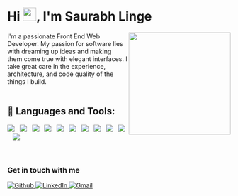 <h1 align="left">Hi <img src="https://raw.githubusercontent.com/MartinHeinz/MartinHeinz/master/wave.gif" width="30px">, I'm Saurabh Linge</h1>
<img align='right' src="https://drive.google.com/uc?id=1QkKIfz-CGGwOMvRn_HTCkg41pD8rcdBd" width="230">
I'm a passionate Front End Web Developer. My passion for software lies with dreaming up ideas and making them come true with elegant interfaces. I take great care in the experience, architecture, and code quality of the things I build.

<br/>
<br/>




## 🚀 Languages and Tools:

<p>
     <img src="https://img.shields.io/badge/HTML5%20-%23e34f26.svg?&style=for-the-badge&logo=html5&logoColor=white" />&nbsp;&nbsp;
    <img src="https://img.shields.io/badge/CSS3-1572B6?&style=for-the-badge&logo=css3&logoColor=white" />&nbsp;&nbsp;
    <img src="https://img.shields.io/badge/JavaScript-F7DF1E?style=for-the-badge&logo=javascript&logoColor=black" />&nbsp;&nbsp;
    <img src="https://img.shields.io/badge/AngularJS-E23237?style=for-the-badge&logo=angularjs&logoColor=white" />&nbsp;&nbsp;
     <img src="https://img.shields.io/badge/Spring_Boot-6DB33F?style=for-the-badge&logo=spring-boot&logoColor=white" />&nbsp;&nbsp;
      <img src="https://img.shields.io/badge/MySQL-005C84?style=for-the-badge&logo=mysql&logoColor=white" />&nbsp;&nbsp;
     <img src="https://img.shields.io/badge/React-20232A?style=for-the-badge&logo=react&logoColor=61DAFB" />&nbsp;&nbsp;
     <img src="https://img.shields.io/badge/ChatGPT-74aa9c?style=for-the-badge&logo=openai&logoColor=white" />&nbsp;&nbsp;
      <img src="https://img.shields.io/badge/GitHub-100000?style=for-the-badge&logo=github&logoColor=white" />&nbsp;&nbsp;
     <img src="https://img.shields.io/badge/PHP-777BB4?style=for-the-badge&logo=php&logoColor=white" />&nbsp;&nbsp;
      <img src="https://img.shields.io/badge/MongoDB-4EA94B?style=for-the-badge&logo=mongodb&logoColor=white" />&nbsp;&nbsp;
    
</p>
<br/>


<h3>Get in touch with me</h3>
<p>
    <a href="https://github.com/SaurabhLinge" target="_open">
        <img alt="Github" src="https://img.shields.io/badge/GitHub-%2312100E.svg?&style=for-the-badge&logo=Github&logoColor=white" />
    </a> 
    <a href="https://www.linkedin.com/in/saurabh-linge-06b3b4217/" target="_open">
        <img alt="LinkedIn" src="https://img.shields.io/badge/linkedin-%230077B5.svg?&style=for-the-badge&logo=linkedin&logoColor=white" />
    </a> 
    <a href="mailto:sauravlinge3@gmail.com" target="_open">
        <img alt="Gmail" src="https://img.shields.io/badge/Gmail-D14836?style=for-the-badge&logo=gmail&logoColor=white" />
    </a>
</p>
<br />


